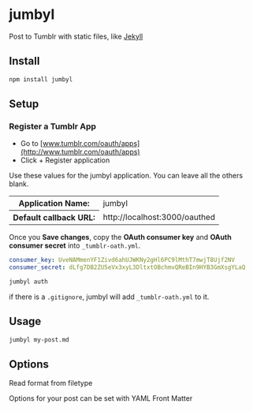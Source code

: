 # jumbyl

Post to Tumblr with static files, like [Jekyll](http://github.com/mojombo/jekyll)

## Install

``` bash
npm install jumbyl
```

## Setup

### Register a Tumblr App

+ Go to [www.tumblr.com/oauth/apps](http://www.tumblr.com/oauth/apps)
+ Click + Register application

Use these values for the jumbyl application. You can leave all the others blank.

<table>
  <tr><th>Application Name:</th><td>jumbyl</td></tr>
  <tr><th>Default callback URL:</th><td>http://localhost:3000/oauthed</td></tr>
</table>

Once you **Save changes**, copy the **OAuth consumer key** and **OAuth consumer secret** into `_tumblr-oath.yml`.

``` yaml
consumer_key: UveNAMmenYF1Zivd6ahUJWKNy2gHl6PC9lMthT7mwjT8Ujf2NV
consumer_secret: dLfg7DB2ZU5eVx3xyL3DltxtOBchmvQReBIn9HYB3GmXsgYLaQ
```

``` bash
jumbyl auth
```

if there is a `.gitignore`, jumbyl will add `_tumblr-oath.yml` to it.

## Usage

``` bash
jumbyl my-post.md
```

## Options

Read format from filetype


Options for your post can be set with YAML Front Matter